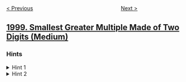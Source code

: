<!--|This file generated by command(leetcode description); DO NOT EDIT.    |-->
<!--+----------------------------------------------------------------------+-->
<!--|@author    awesee <openset.wang@gmail.com>                           |-->
<!--|@link      https://github.com/awesee                                 |-->
<!--|@home      https://github.com/awesee/leetcode                        |-->
<!--+----------------------------------------------------------------------+-->

[< Previous](../gcd-sort-of-an-array "GCD Sort of an Array")
　　　　　　　　　　　　　　　　
[Next >](../reverse-prefix-of-word "Reverse Prefix of Word")

## [1999. Smallest Greater Multiple Made of Two Digits (Medium)](https://leetcode.com/problems/smallest-greater-multiple-made-of-two-digits "")



### Hints
<details>
<summary>Hint 1</summary>
Could you generate all the different numbers comprised of only digit1 and digit2 with the constraints?
</details>

<details>
<summary>Hint 2</summary>
Going from least to greatest, check if the number you generated is greater than k and a multiple of k.
</details>
